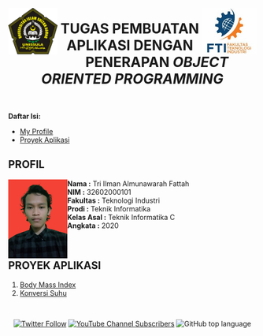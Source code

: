  <img src="Images/logo_fti.jpg" align="right" width=110px margin=0px><img src="Images/Unissula_logo.png" align="left" width=100px margin=0px>

<h1 align="center">TUGAS PEMBUATAN APLIKASI DENGAN PENERAPAN <i>OBJECT ORIENTED PROGRAMMING</i></h1>
<br>

**Daftar Isi:**

- [My Profile](#profil "panggil aja ilman")
- [Proyek Aplikasi](#proyek-aplikasi "aplikasi sederhana")

## PROFIL

<img src="Images/fotoku.jpg" align="left" width=120px height=160px margin=0px>

**Nama :** Tri Ilman Almunawarah Fattah<br>
**NIM :** 32602000101<br>
**Fakultas :** Teknologi Industri<br>
**Prodi :** Teknik Informatika<br>
**Kelas Asal :** Teknik Informatika C<br>
**Angkata :** 2020
 
 <br>
 
## PROYEK APLIKASI

1. [Body Mass Index](body_mass_index "------Aplikasi Desktop------------")
2. [Konversi Suhu](konversi_suhu "-----Aplikasi Desktop-------------")


<br>

<div align="center">

[![Twitter Follow](https://img.shields.io/twitter/follow/Al_Munawarah19?color=gold&logo=twitter&style=flat-square)](https://twitter.com/Al_Munawarah19)
[![YouTube Channel Subscribers](https://img.shields.io/youtube/channel/subscribers/UCRjRaNG_Jf159kMN-PvzsGQ?color=red&logo=youtube&logoColor=red&style=flat-square)](https://www.youtube.com/channel/UCRjRaNG_Jf159kMN-PvzsGQ)
![GitHub top language](https://img.shields.io/github/languages/top/Fattah25/Tugas-Besar-PBO-Tri-Ilman?color=orange&style=flat-square)

 </div>
